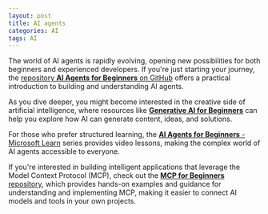 ```yaml
---
layout: post
title: AI agents
categories: AI
tags: AI
---
```


The world of AI agents is rapidly evolving, opening new possibilities for both beginners and experienced developers. If you're just starting your journey, the [repository **AI Agents for Beginners** on GitHub](https://github.com/microsoft/ai-agents-for-beginners) offers a practical introduction to building and understanding AI agents. 

As you dive deeper, you might become interested in the creative side of artificial intelligence, where resources like [**Generative AI for Beginners**](https://github.com/microsoft/generative-ai-for-beginners) can help you explore how AI can generate content, ideas, and solutions. 

For those who prefer structured learning, the [**AI Agents for Beginners** - Microsoft Learn](https://learn.microsoft.com/en-us/shows/ai-agents-for-beginners/) series provides video lessons, making the complex world of AI agents accessible to everyone.

If you're interested in building intelligent applications that leverage the Model Context Protocol (MCP), check out the [**MCP for Beginners** repository](https://github.com/microsoft/mcp-for-beginners), which provides hands-on examples and guidance for understanding and implementing MCP, making it easier to connect AI models and tools in your own projects.